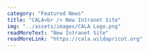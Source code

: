 ```yaml
---
category: "Featured News"
title: "CALA<br /> New Intranet Site"
img: "../assets/images/CALA Logo.png"
readMoreText: "New Intranet Site"
readMoreLink: "https://cala.wildapricot.org"
---
```

